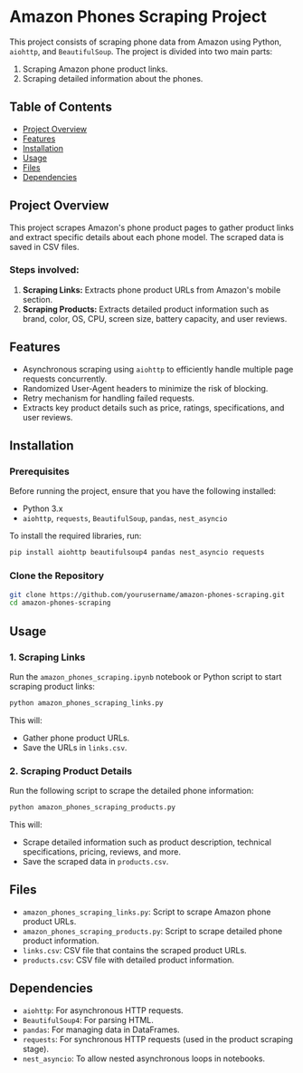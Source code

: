 # Amazon Phones Scraping Project

This project consists of scraping phone data from Amazon using Python, `aiohttp`, and `BeautifulSoup`. The project is divided into two main parts:
1. Scraping Amazon phone product links.
2. Scraping detailed information about the phones.

## Table of Contents
- [Project Overview](#project-overview)
- [Features](#features)
- [Installation](#installation)
- [Usage](#usage)
- [Files](#files)
- [Dependencies](#dependencies)


## Project Overview

This project scrapes Amazon's phone product pages to gather product links and extract specific details about each phone model. The scraped data is saved in CSV files. 

### Steps involved:
1. **Scraping Links:** Extracts phone product URLs from Amazon's mobile section.
2. **Scraping Products:** Extracts detailed product information such as brand, color, OS, CPU, screen size, battery capacity, and user reviews.

## Features

- Asynchronous scraping using `aiohttp` to efficiently handle multiple page requests concurrently.
- Randomized User-Agent headers to minimize the risk of blocking.
- Retry mechanism for handling failed requests.
- Extracts key product details such as price, ratings, specifications, and user reviews.

## Installation

### Prerequisites

Before running the project, ensure that you have the following installed:
- Python 3.x
- `aiohttp`, `requests`, `BeautifulSoup`, `pandas`, `nest_asyncio`

To install the required libraries, run:

```bash
pip install aiohttp beautifulsoup4 pandas nest_asyncio requests
```

### Clone the Repository

```bash
git clone https://github.com/yourusername/amazon-phones-scraping.git
cd amazon-phones-scraping
```

## Usage

### 1. Scraping Links

Run the `amazon_phones_scraping.ipynb` notebook or Python script to start scraping product links:

```bash
python amazon_phones_scraping_links.py
```

This will:
- Gather phone product URLs.
- Save the URLs in `links.csv`.

### 2. Scraping Product Details

Run the following script to scrape the detailed phone information:

```bash
python amazon_phones_scraping_products.py
```

This will:
- Scrape detailed information such as product description, technical specifications, pricing, reviews, and more.
- Save the scraped data in `products.csv`.

## Files

- `amazon_phones_scraping_links.py`: Script to scrape Amazon phone product URLs.
- `amazon_phones_scraping_products.py`: Script to scrape detailed phone product information.
- `links.csv`: CSV file that contains the scraped product URLs.
- `products.csv`: CSV file with detailed product information.

## Dependencies

- `aiohttp`: For asynchronous HTTP requests.
- `BeautifulSoup4`: For parsing HTML.
- `pandas`: For managing data in DataFrames.
- `requests`: For synchronous HTTP requests (used in the product scraping stage).
- `nest_asyncio`: To allow nested asynchronous loops in notebooks.



